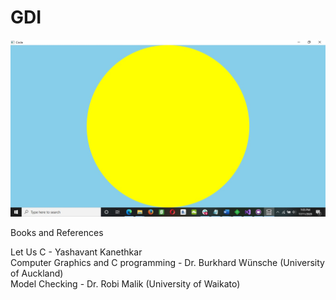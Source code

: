 # GDI
 
![Test](https://github.com/mosesnova/GDI/blob/main//gdi.jpg)

 Books and References
 
 Let Us C - Yashavant Kanethkar <br />
 Computer Graphics and C programming - Dr. Burkhard Wünsche (University of Auckland) <br />
 Model Checking - Dr. Robi Malik (University of Waikato)

